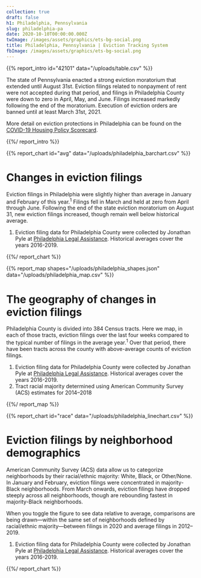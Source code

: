 ```yaml
---
collection: true
draft: false
h1: Philadelphia, Pennsylvania
slug: philadelphia-pa
date: 2020-10-10T00:00:00.000Z
twImage: /images/assets/graphics/ets-bg-social.png
title: Philadelphia, Pennsylvania | Eviction Tracking System
fbImage: /images/assets/graphics/ets-bg-social.png
---
```


{{% report_intro id="42101" data="/uploads/table.csv" %}}

The state of Pennsylvania enacted a strong eviction moratorium that extended until August 31st. Eviction filings related to nonpayment of rent were not accepted during that period, and filings in Philadelphia County were down to zero in April, May, and June. Filings increased markedly following the end of the moratorium. Execution of eviction orders are banned until at least March 31st, 2021. 

More detail on eviction protections in Philadelphia can be found on the [COVID-19 Housing Policy Scorecard](https://evictionlab.org/covid-policy-scorecard/pa/).

{{%/ report_intro %}}



{{% report_chart id="avg" data="/uploads/philadelphia_barchart.csv" %}}



# Changes in eviction filings

Eviction filings in Philadelphia were slightly higher than average in January and February of this year.<sup>1</sup> Filings fell in March and held at zero from April through June. Following the end of the state eviction moratorium on August 31, new eviction filings increased, though remain well below historical average.

1. Eviction filing data for Philadelphia County were collected by Jonathan Pyle at [Philadelphia Legal Assistance](https://philalegal.org/). Historical averages cover the years 2016-2019.




{{%/ report_chart %}}



{{% report_map shapes="/uploads/philadelphia_shapes.json" data="/uploads/philadelphia_map.csv" %}}





# The geography of changes in eviction filings

Philadelphia County is divided into 384 Census tracts. Here we map, in each of those tracts, eviction filings over the last four weeks compared to the typical number of filings in the average year.<sup>1</sup> Over that period, there have been tracts across the county with above-average counts of eviction filings.

1. Eviction filing data for Philadelphia County were collected by Jonathan Pyle at [Philadelphia Legal Assistance](https://philalegal.org/). Historical averages cover the years 2016-2019.
2. Tract racial majority determined using American Community Survey (ACS) estimates for 2014–2018





{{%/ report_map %}}



{{% report_chart id="race" data="/uploads/philadelphia_linechart.csv" %}}



# Eviction filings by neighborhood demographics

American Community Survey (ACS) data allow us to categorize neighborhoods by their racial/ethnic majority: White, Black, or Other/None. In January and February, eviction filings were concentrated in majority-Black neighborhoods. From March onwards, eviction filings have dropped steeply across all neighborhoods, though are rebounding fastest in majority-Black neighborhoods. 

When you toggle the figure to see data relative to average, comparisons are being drawn—within the same set of neighborhoods defined by racial/ethnic majority—between filings in 2020 and average filings in 2012–2019. 

1. Eviction filing data for Philadelphia County were collected by Jonathan Pyle at [Philadelphia Legal Assistance](https://philalegal.org/). Historical averages cover the years 2016-2019.




{{%/ report_chart %}}